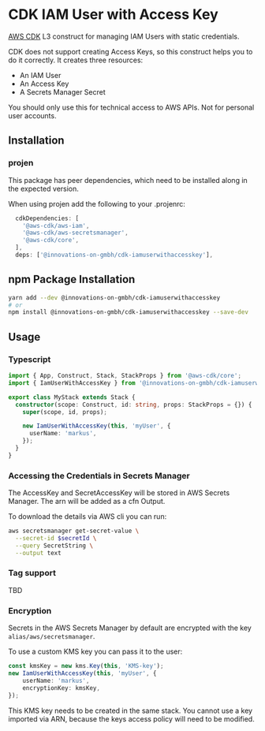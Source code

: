 # CDK IAM User with Access Key

[AWS CDK] L3 construct for managing IAM Users with static credentials.

CDK does not support creating Access Keys, so this construct helps you to do it correctly. It creates three resources:

- An IAM User
- An Access Key
- A Secrets Manager Secret

You should only use this for technical access to AWS APIs. Not for personal user accounts.

## Installation

### projen

This package has peer dependencies, which need to be installed along in the expected version.

When using projen add the following to your .projenrc:

```typescript
  cdkDependencies: [
    '@aws-cdk/aws-iam',
    '@aws-cdk/aws-secretsmanager',
    '@aws-cdk/core',
  ],
  deps: ['@innovations-on-gmbh/cdk-iamuserwithaccesskey'],
```

## npm Package Installation

```bash
yarn add --dev @innovations-on-gmbh/cdk-iamuserwithaccesskey
# or
npm install @innovations-on-gmbh/cdk-iamuserwithaccesskey --save-dev
```

## Usage

### Typescript

```typescript
import { App, Construct, Stack, StackProps } from '@aws-cdk/core';
import { IamUserWithAccessKey } from '@innovations-on-gmbh/cdk-iamuserwithaccesskey';

export class MyStack extends Stack {
  constructor(scope: Construct, id: string, props: StackProps = {}) {
    super(scope, id, props);

    new IamUserWithAccessKey(this, 'myUser', {
      userName: 'markus',
    });
  }
}
```

### Accessing the Credentials in Secrets Manager

The AccessKey and SecretAccessKey will be stored in AWS Secrets Manager. The arn will be added as a cfn Output.

To download the details via AWS cli you can run:

```bash
aws secretsmanager get-secret-value \
  --secret-id $secretId \
  --query SecretString \
  --output text
```

### Tag support

TBD

### Encryption

Secrets in the AWS Secrets Manager by default are encrypted with the key `alias/aws/secretsmanager`.

To use a custom KMS key you can pass it to the user:

```typescript
const kmsKey = new kms.Key(this, 'KMS-key');
new IamUserWithAccessKey(this, 'myUser', {
    userName: 'markus',
    encryptionKey: kmsKey,
});
```

This KMS key needs to be created in the same stack. You cannot use a key imported via ARN, because the keys access policy will need to be modified.

[AWS CDK]: https://aws.amazon.com/cdk/
